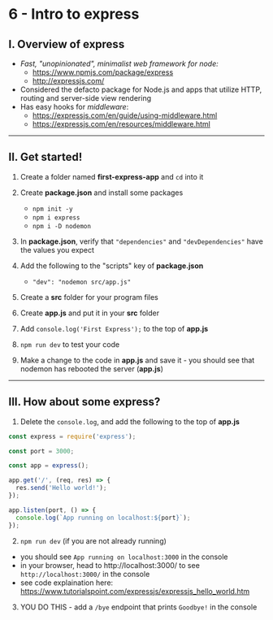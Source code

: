 # 6 - Intro to express

## I. Overview of express
- *Fast, "unopinionated", minimalist web framework for node:*
  - https://www.npmjs.com/package/express
  - http://expressjs.com/
- Considered the defacto package for Node.js and apps that utilize HTTP, routing and server-side view rendering 
- Has easy hooks for *middleware*:
  - https://expressjs.com/en/guide/using-middleware.html
  - https://expressjs.com/en/resources/middleware.html

---

## II. Get started!

1) Create a folder named **first-express-app** and `cd` into it

2) Create **package.json** and install some packages

    - `npm init -y`
    - `npm i express`
    - `npm i -D nodemon`

3) In **package.json**, verify that `"dependencies"` and `"devDependencies"` have the values you expect
   
4) Add the following to the "scripts" key of **package.json**
    - `"dev": "nodemon src/app.js"`

5) Create a **src** folder for your program files

6) Create **app.js** and put it in your **src** folder

7) Add `console.log('First Express');` to the top of **app.js**

8) `npm run dev` to test your code

9) Make a change to the code in **app.js** and save it - you should see that nodemon has rebooted the server (**app.js**)

---

## III. How about some express?

1) Delete the `console.log`, and add the following to the top of **app.js**

```js
const express = require('express');

const port = 3000;

const app = express();

app.get('/', (req, res) => {
  res.send('Hello world!');
});

app.listen(port, () => {
  console.log(`App running on localhost:${port}`);
});
```

2) `npm run dev` (if you are not already running)

- you should see `App running on localhost:3000` in the console
- in your browser, head to http://localhost:3000/ to see `http://localhost:3000/` in the console
- see code explaination here: https://www.tutorialspoint.com/expressjs/expressjs_hello_world.htm

3) YOU DO THIS - add a `/bye` endpoint that prints `Goodbye!` in the console
